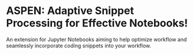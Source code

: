 # ASPEN: Adaptive Snippet Processing for Effective Notebooks!

An extension for Jupyter Notebooks aiming to help optimize workflow and seamlessly incorporate coding snippets into your workflow.
